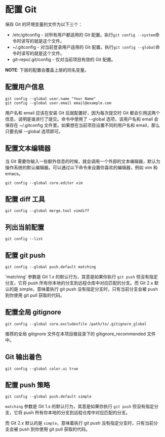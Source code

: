 配置 Git
========

保存 Git 的环境变量的文件为以下三个：

 *	/etc/gitconfig - 对所有用户都适用的 Git 配置。执行`git config --system`命令时读写的就是这个文件。
 *	~/.gitconfig - 对当前登录用户适用的 Git 配置。执行`git config --global`命令时读写的就是这个文件。
 *	git-repo/.git/config - 仅对当前项目有效的 Git 配置。

**NOTE**: 下层的配置会覆盖上层的同名变量。

## 配置用户信息

    git config --global user.name "Your Name"
    git config --global user.email email@example.com

用户名和 email 应该在安装 Git 后就配置好，因为每次提交时 Git 都会引用这两个信息，说明是谁进行了提交。命令中使用了 --global 选项，该用户名和 email 会保存在 ~/.gitconfig 文件里。如果想在当前项目设置不同的用户名和 email，那么只要去掉 --global 选项即可。

## 配置文本编辑器

当 Git 需要你输入一些额外信息的时候，就会调用一个外部的文本编辑器，默认为操作系统的默认编辑器。可以通过以下命令来设置你喜欢的编辑器，例如 vim 和 emacs。

    git config --global core.editor vim

## 配置 diff 工具

    git config --global merge.tool vimdiff

## 列出当前配置

    git config --list

## 配置 git push

    git config --global push.default matching

'matching' 参数是 Git 1.x 的默认行为，其意是如果你执行 `git push` 但没有指定分支，它将 push 所有你本地的分支到远程仓库中对应匹配的分支。而 Git 2.x 默认的是 simple，意味着执行 git push 没有指定分支时，只有当前分支会被 push 到你使用 git pull 获取的代码。

## 配置全局 gitignore

    git config --global core.excludesfile /path/to/.gitignore_global

推荐的全局 gitignore 文件在本项目根目录下的 gitignore_recommended 文件中。

## Git 输出着色

    git config --global color.ui true

## 配置 push 策略

    git config --global push.default simple

`matching` 参数是 Git 1.x 的默认行为，其意是如果你执行 `git push` 但没有指定分支，它将 push 所有你本地的分支到远程仓库中对应匹配的分支。

而 Git 2.x 默认的是 `simple`，意味着执行 git push 没有指定分支时，只有当前分支会被 push 到你使用 git pull 获取的代码。
